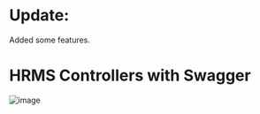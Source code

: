 # Update:
Added some features.



# HRMS Controllers with Swagger

![image](https://user-images.githubusercontent.com/75476607/119416716-f13cb480-bcfc-11eb-8c5e-ffcdaf4685bf.png)
